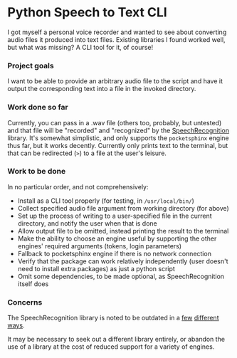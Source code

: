 # Python Speech to Text CLI
I got myself a personal voice recorder and wanted to see about converting audio
files it produced into text files. Existing libraries I found worked well, but
what was missing? A CLI tool for it, of course!



### Project goals
I want to be able to provide an arbitrary audio file to the script and have it
output the corresponding text into a file in the invoked directory.


### Work done so far
Currently, you can pass in a .wav file (others too, probably, but untested) and
that file will be "recorded" and "recognized" by the
[SpeechRecognition](https://github.com/Uberi/speech_recognition) library.
It's somewhat simplistic, and only supports the `pocketsphinx` engine thus far,
but it works decently. Currently only prints text to the terminal, but that can
be redirected (`>`) to a file at the user's leisure.

### Work to be done
In no particular order, and not comprehensively:
- Install as a CLI tool properly (for testing, in `/usr/local/bin/`)
- Collect specified audio file argument from working directory (for above)
- Set up the process of writing to a user-specified file in the current
  directory, and notify the user when that is done
- Allow output file to be omitted, instead printing the result to the terminal
- Make the ability to choose an engine useful by supporting the other engines'
  required arguments (tokens, login parameters)
- Fallback to pocketsphinx engine if there is no network connection
- Verify that the package can work relatively independently (user doesn't
  need to install extra packages) as just a python script
- Omit some dependencies, to be made optional, as SpeechRecognition itself does

### Concerns
The SpeechRecognition library is noted to be outdated in a
[few](https://github.com/Uberi/speech_recognition/issues/453)
[different](https://github.com/Uberi/speech_recognition/issues/455)
[ways](https://github.com/Uberi/speech_recognition/issues/385).

It may be necessary to seek out a different library entirely, or abandon the use
of a library at the cost of reduced support for a variety of engines.
